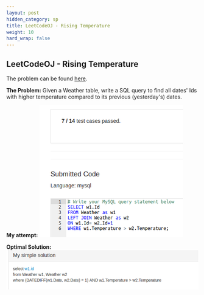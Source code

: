 ```yaml
---
layout: post
hidden_category: sp
title: LeetCodeOJ - Rising Temperature
weight: 10
hard_wrap: false
---
```


## LeetCodeOJ - Rising Temperature

The problem can be found [here](https://leetcode.com/problems/rising-temperature/).

**The Problem:** Given a Weather table, write a SQL query to find all dates' Ids with higher temperature compared to its previous (yesterday's) dates.

**My attempt:**
![png](https://raw.githubusercontent.com/JonathanJohann/Research/master/_posts/Scratch_Pad/Pics/rising_temperature.png)


**Optimal Solution:**
![png](https://raw.githubusercontent.com/JonathanJohann/Research/master/_posts/Scratch_Pad/Pics/optimal_rising_temp.png)

